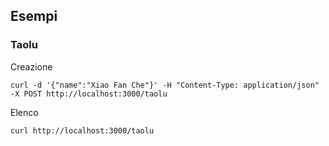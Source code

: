 ## Esempi

### Taolu

Creazione
```
curl -d '{"name":"Xiao Fan Che"}' -H "Content-Type: application/json" -X POST http://localhost:3000/taolu
```

Elenco
```
curl http://localhost:3000/taolu 
```
